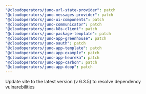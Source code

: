 ```yaml
---
"@cloudoperators/juno-url-state-provider": patch
"@cloudoperators/juno-messages-provider": patch
"@cloudoperators/juno-ui-components": patch
"@cloudoperators/juno-communicator": patch
"@cloudoperators/juno-k8s-client": patch
"@cloudoperators/juno-package-template": patch
"@cloudoperators/juno-app-greenhouse": patch
"@cloudoperators/juno-oauth": patch
"@cloudoperators/juno-app-template": patch
"@cloudoperators/juno-app-example": patch
"@cloudoperators/juno-app-heureka": patch
"@cloudoperators/juno-app-carbon": patch
"@cloudoperators/juno-app-doop": patch
---
```


Update vite to the latest version (v 6.3.5) to resolve dependency vulnarebilities
